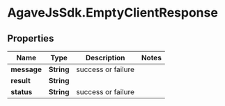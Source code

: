 # AgaveJsSdk.EmptyClientResponse

## Properties
Name | Type | Description | Notes
------------ | ------------- | ------------- | -------------
**message** | **String** | success or failure | 
**result** | **String** |  | 
**status** | **String** | success or failure | 



